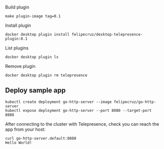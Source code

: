 Build plugin

```cli
make plugin-image tag=0.1
```

Install plugin

```cli
docker desktop plugin install felipecruz/desktop-telepresence-plugin:0.1
```

List plugins

```cli
docker desktop plugin ls
```

Remove plugin

```cli
docker desktop plugin rm telepresence
```

## Deploy sample app

```cli
kubectl create deployment go-http-server --image felipecruz/go-http-server
kubectl expose deployment go-http-server --port 8080 --target-port 8080
```

After connecting to the cluster with Telepresence, check you can reach the app from your host:

```cli
curl go-http-server.default:8080
Hello World!
```
